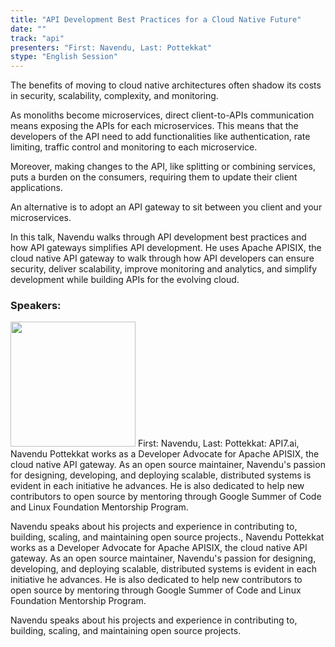 ```yaml
---
title: "API Development Best Practices for a Cloud Native Future"
date: "" 
track: "api"
presenters: "First: Navendu, Last: Pottekkat"
stype: "English Session"
---
```

The benefits of moving to cloud native architectures often shadow its costs in security, scalability, complexity, and monitoring.

As monoliths become microservices, direct client-to-APIs communication means exposing the APIs for each microservices. This means that the developers of the API need to add functionalities like authentication, rate limiting, traffic control and monitoring to each microservice.

Moreover, making changes to the API, like splitting or combining services, puts a burden on the consumers, requiring them to update their client applications.

An alternative is to adopt an API gateway to sit between you client and your microservices.

In this talk, Navendu walks through API development best practices and how API gateways simplifies API development. He uses Apache APISIX, the cloud native API gateway to walk through how API developers can ensure security, deliver scalability, improve monitoring and analytics, and simplify development while building APIs for the evolving cloud.
 ### Speakers: 
 <img src="images/speaker/1016.png" width="200" />
 First: Navendu, Last: Pottekkat: API7.ai, Navendu Pottekkat works as a Developer Advocate for Apache APISIX, the cloud native API gateway. As an open source maintainer, Navendu's passion for designing, developing, and deploying scalable, distributed systems is evident in each initiative he advances. He is also dedicated to help new contributors to open source by mentoring through Google Summer of Code and Linux Foundation Mentorship Program.

Navendu speaks about his projects and experience in contributing to, building, scaling, and maintaining open source projects., Navendu Pottekkat works as a Developer Advocate for Apache APISIX, the cloud native API gateway. As an open source maintainer, Navendu's passion for designing, developing, and deploying scalable, distributed systems is evident in each initiative he advances. He is also dedicated to help new contributors to open source by mentoring through Google Summer of Code and Linux Foundation Mentorship Program.

Navendu speaks about his projects and experience in contributing to, building, scaling, and maintaining open source projects.
 